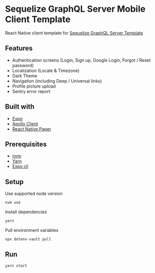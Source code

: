 # Sequelize GraphQL Server Mobile Client Template

React Native client template for [Sequelize GraphQL Server Template](https://github.com/usmansbk/sequelize-graphql-server)

## Features

- Authentication screens (Login, Sign up, Google Login, Forgot / Reset password)
- Localization (Locale & Timezone)
- Dark Theme
- Navigation (including Deep / Universal links)
- Profile picture upload
- Sentry error report

## Built with

- [Expo](https://docs.expo.dev/)
- [Apollo Client](https://www.apollographql.com/docs/react/)
- [React Native Paper](https://callstack.github.io/react-native-paper/index.html)

## Prerequisites

- [nvm](https://github.com/nvm-sh/nvm)
- [Yarn](https://yarnpkg.com/getting-started/install)
- [Expo cli](https://docs.expo.dev/workflow/expo-cli/)

## Setup

Use supported node version

```sh
nvm use
```

Install dependencies

```sh
yarn
```

Pull environment variables

```sh
npx dotenv-vault pull
```

## Run

```sh
yarn start
```
